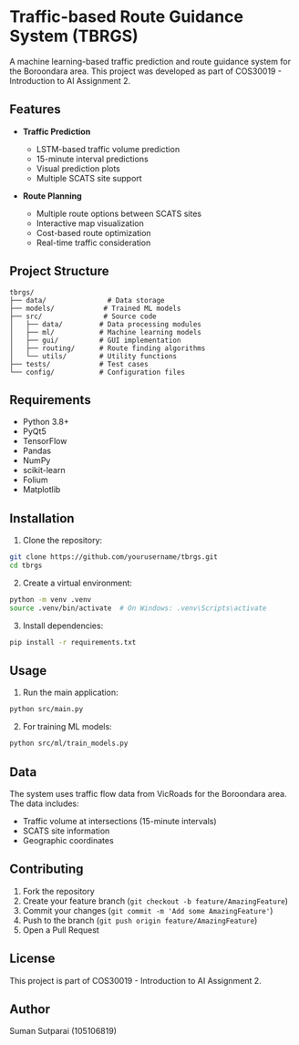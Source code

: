 # Traffic-based Route Guidance System (TBRGS)

A machine learning-based traffic prediction and route guidance system for the Boroondara area. This project was developed as part of COS30019 - Introduction to AI Assignment 2.

## Features

- **Traffic Prediction**
  - LSTM-based traffic volume prediction
  - 15-minute interval predictions
  - Visual prediction plots
  - Multiple SCATS site support

- **Route Planning**
  - Multiple route options between SCATS sites
  - Interactive map visualization
  - Cost-based route optimization
  - Real-time traffic consideration

## Project Structure

```
tbrgs/
├── data/               # Data storage
├── models/            # Trained ML models
├── src/               # Source code
│   ├── data/         # Data processing modules
│   ├── ml/           # Machine learning models
│   ├── gui/          # GUI implementation
│   ├── routing/      # Route finding algorithms
│   └── utils/        # Utility functions
├── tests/            # Test cases
└── config/           # Configuration files
```

## Requirements

- Python 3.8+
- PyQt5
- TensorFlow
- Pandas
- NumPy
- scikit-learn
- Folium
- Matplotlib

## Installation

1. Clone the repository:
```bash
git clone https://github.com/yourusername/tbrgs.git
cd tbrgs
```

2. Create a virtual environment:
```bash
python -m venv .venv
source .venv/bin/activate  # On Windows: .venv\Scripts\activate
```

3. Install dependencies:
```bash
pip install -r requirements.txt
```

## Usage

1. Run the main application:
```bash
python src/main.py
```

2. For training ML models:
```bash
python src/ml/train_models.py
```

## Data

The system uses traffic flow data from VicRoads for the Boroondara area. The data includes:
- Traffic volume at intersections (15-minute intervals)
- SCATS site information
- Geographic coordinates

## Contributing

1. Fork the repository
2. Create your feature branch (`git checkout -b feature/AmazingFeature`)
3. Commit your changes (`git commit -m 'Add some AmazingFeature'`)
4. Push to the branch (`git push origin feature/AmazingFeature`)
5. Open a Pull Request

## License

This project is part of COS30019 - Introduction to AI Assignment 2.

## Author

Suman Sutparai (105106819) 